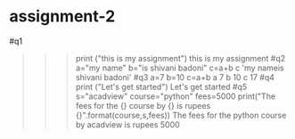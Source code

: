 # assignment-2
#q1
>>> print ("this is my assignment")
this is my assignment
#q2
>>> a="my name"
>>> b="is shivani badoni"
>>> c=a+b
>>> c
'my nameis shivani badoni'
#q3
>>> a=7
>>> b=10
>>> c=a+b
>>> a
7
>>> b
10
>>> c
17
#q4
>>> print ("Let's get started")
Let's get started
#q5
>>> s="acadview"
>>> course="python"
>>> fees=5000
>>> print("The fees for the {} course by {} is rupees {}".format(course,s,fees))
The fees for the python course by acadview is rupees 5000 
